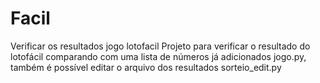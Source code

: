 # Facil
Verificar os resultados jogo lotofacil
Projeto para verificar o resultado do lotofácil
comparando com uma lista de números já adicionados
jogo.py, também é possível editar o arquivo dos resultados sorteio_edit.py
